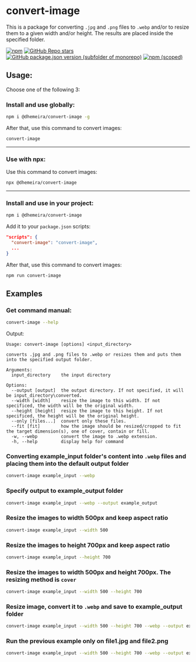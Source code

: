 # convert-image

This is a package for converting `.jpg` and `.png` files to `.webp` and/or to resize them to a given width and/or height.
The results are placed inside the specified folder.

[![npm](https://img.shields.io/npm/dw/%40dhemeira/convert-image?style=for-the-badge&logo=npm)](https://www.npmjs.com/package/@dhemeira/convert-image)
[![GitHub Repo stars](https://img.shields.io/github/stars/dhemeira/convert-image?style=for-the-badge&logo=github&color=yellow)](https://github.com/dhemeira/convert-image/stargazers)
[![GitHub package.json version (subfolder of monorepo)](https://img.shields.io/github/package-json/v/dhemeira/convert-image?style=for-the-badge&logo=github&label=latest%20release)](https://github.com/dhemeira/convert-image/releases/latest)
[![npm (scoped)](https://img.shields.io/npm/v/%40dhemeira/convert-image?style=for-the-badge&logo=npm&label=npm%20version&color=red)](https://www.npmjs.com/package/@dhemeira/convert-image?activeTab=versions)

## Usage:

Choose one of the following 3:

### Install and use globally:

```bash
npm i @dhemeira/convert-image -g
```

After that, use this command to convert images:

```bash
convert-image
```

---

### Use with npx:

Use this command to convert images:

```bash
npx @dhemeira/convert-image
```

---

### Install and use in your project:

```bash
npm i @dhemeira/convert-image
```

Add it to your `package.json` scripts:

```json
"scripts": {
  "convert-image": "convert-image",
  ...
}
```

After that, use this command to convert images:

```bash
npm run convert-image
```

## Examples

### Get command manual:

```bash
convert-image --help
```

Output:

```
Usage: convert-image [options] <input_directory>

converts .jpg and .png files to .webp or resizes them and puts them into the specified output folder.

Arguments:
  input_directory    the input directory

Options:
  --output [output]  the output directory. If not specified, it will be input_directory\converted.
  --width [width]    resize the image to this width. If not specificed, the width will be the original width.
  --height [height]  resize the image to this height. If not specificed, the height will be the original height.
  --only [files...]  convert only these files.
  --fit [fit]        how the image should be resized/cropped to fit the target dimension(s), one of cover, contain or fill.
  -w, --webp         convert the image to .webp extension.
  -h, --help         display help for command
```

### Converting example_input folder's content into `.webp` files and placing them into the default output folder

```bash
convert-image example_input --webp
```

### Specify output to example_output folder

```bash
convert-image example_input --webp --output example_output
```

### Resize the images to width 500px and keep aspect ratio

```bash
convert-image example_input --width 500
```

### Resize the images to height 700px and keep aspect ratio

```bash
convert-image example_input --height 700
```

### Resize the images to width 500px and height 700px. The resizing method is `cover`

```bash
convert-image example_input --width 500 --height 700
```

### Resize image, convert it to `.webp` and save to example_output folder

```bash
convert-image example_input --width 500 --height 700 --webp --output example_output
```

### Run the previous example only on file1.jpg and file2.png

```bash
convert-image example_input --width 500 --height 700 --webp --output example_output --only file1.jpg file2.png
```
